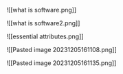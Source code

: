 ![[what is software.png]]

![[what is software2.png]]

![[essential attributes.png]]

![[Pasted image 20231205161108.png]]

![[Pasted image 20231205161135.png]]

